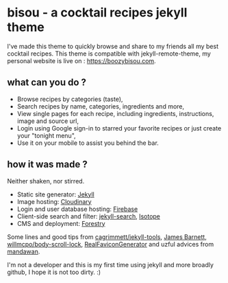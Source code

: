 # bisou - a cocktail recipes jekyll theme

I've made this theme to quickly browse and share to my friends all my best cocktail recipes.
This theme is compatible with jekyll-remote-theme, my personal website is live on : https://boozybisou.com.


## what can you do ?

- Browse recipes by categories (taste),
- Search recipes by name, categories, ingredients and more,
- View single pages for each recipe, including ingredients, instructions, image and source url,
- Login using Google sign-in to starred your favorite recipes or just create your "tonight menu",
- Use it on your mobile to assist you behind the bar.


## how it was made ?
Neither shaken, nor stirred.

- Static site generator: [Jekyll](https://github.com/jekyll/jekyll)
- Image hosting: [Cloudinary](https://cloudinary.com/)
- Login and user database hosting: [Firebase](https://firebase.google.com)
- Client-side search and filter: [jekyll-search](https://github.com/mathaywarduk/jekyll-search), [Isotope](https://isotope.metafizzy.co/)
- CMS and deployment: [Forestry](https://forestry.io/)

Some lines and good tips from [cagrimmett/jekyll-tools](https://github.com/cagrimmett/jekyll-tools), [James Barnett](https://codepen.io/jamesbarnett/pen/vlpkh), [willmcpo/body-scroll-lock](https://github.com/willmcpo/body-scroll-lock), [RealFaviconGenerator](https://realfavicongenerator.net/) and uzful advices from [mandawan](https://github.com/mandawan).

I'm not a developer and this is my first time using jekyll and more broadly github, I hope it is not too dirty. :)